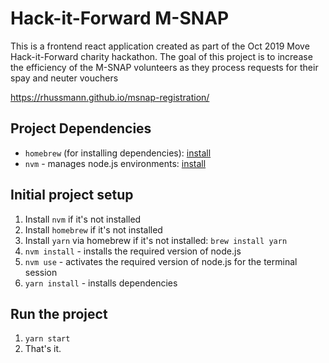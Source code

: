 # Hack-it-Forward M-SNAP

This is a frontend react application created as part of the Oct 2019 Move
Hack-it-Forward charity hackathon. The goal of this project is to
increase the efficiency of the M-SNAP volunteers as they process
requests for their spay and neuter vouchers

https://rhussmann.github.io/msnap-registration/

## Project Dependencies

- `homebrew` (for installing dependencies): [install](https://brew.sh)
- `nvm` - manages node.js environments: [install](https://github.com/nvm-sh/nvm)

## Initial project setup

1. Install `nvm` if it's not installed
2. Install `homebrew` if it's not installed
3. Install `yarn` via homebrew if it's not installed: `brew install yarn`
4. `nvm install` - installs the required version of node.js
5. `nvm use` - activates the required version of node.js for the terminal session
6. `yarn install` - installs dependencies

## Run the project

1. `yarn start`
2. That's it.

